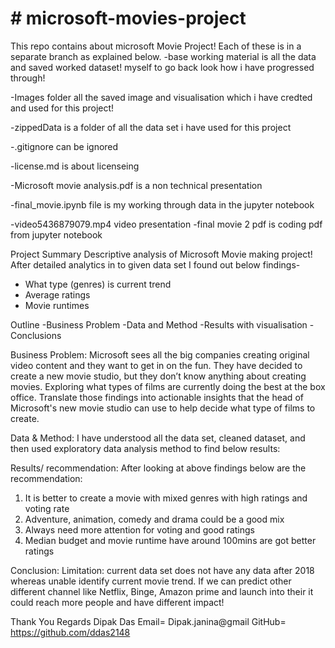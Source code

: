 # # microsoft-movies-project
 
This repo contains about microsoft Movie Project! Each of these is in a separate branch as explained below.
-base working material is all the data and saved worked dataset! myself to go back look how i have progressed through!

-Images folder all the saved image and visualisation which i have credted and used for this project!

-zippedData is a folder of all the data set i have used for this project

-.gitignore can be ignored

-license.md is about licenseing

-Microsoft movie analysis.pdf is a non technical presentation

-final_movie.ipynb file is my working through data in the jupyter notebook 

-video5436879079.mp4 video presentation
-final movie 2 pdf is coding pdf from jupyter notebook


 Project Summary
Descriptive analysis of Microsoft Movie making project! After detailed analytics in to given data set I found out below findings-
-	What type (genres) is current trend
-	Average ratings
-	Movie runtimes


Outline
-Business Problem
-Data and Method
-Results with visualisation
-Conclusions


Business Problem:
Microsoft sees all the big companies creating original video content and they want to get in on the fun. They have decided to create a new movie studio, but they don’t know anything about creating movies. Exploring what types of films are currently doing the best at the box office. Translate those findings into actionable insights that the head of Microsoft's new movie studio can use to help decide what type of films to create.

Data & Method:
I have understood all the data set, cleaned dataset, and then used exploratory data analysis method to find below results:
 

Results/ recommendation:
After looking at above findings below are the recommendation:
1)	It is better to create a movie with mixed genres with high ratings and voting rate 
2)	 Adventure, animation, comedy and drama could be a good mix
3)	Always need more attention for voting and good ratings
4)	Median budget and movie runtime have around 100mins are got better ratings

Conclusion:
Limitation: current data set does not have any data after 2018 whereas unable identify current movie trend. 
If we can predict other different channel like Netflix, Binge, Amazon prime and launch into their it could reach more people and have different impact!

Thank You
Regards
Dipak Das
Email= Dipak.janina@gmail
GitHub= https://github.com/ddas2148









